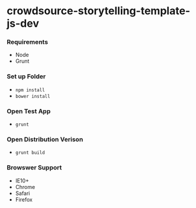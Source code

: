# crowdsource-storytelling-template-js-dev

### Requirements
- Node
- Grunt

### Set up Folder
- `npm install`
- `bower install`

### Open Test App
- `grunt`

### Open Distribution Verison
- `grunt build`

### Browswer Support
- IE10+
- Chrome
- Safari
- Firefox